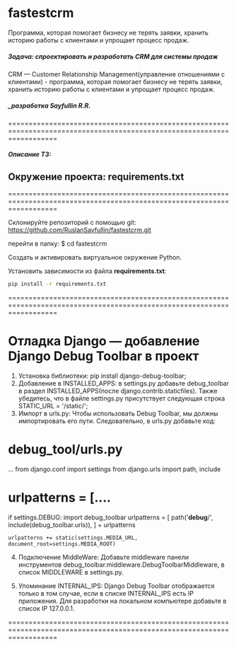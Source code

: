 # fastestcrm
Программа, которая помогает бизнесу не терять заявки, хранить историю работы с клиентами и упрощает процесс продаж. 

##### Задача: спроектировать и разработать CRM для системы продаж

CRM — Customer Relationship Management(управление отношениями с клиентами) - программа, 
которая помогает бизнесу не терять заявки, хранить историю работы с клиентами и упрощает процесс продаж.

##### _разработка Sayfullin R.R. 

========================================================================================================================

##### Описание ТЗ:

## Окружение проекта: requirements.txt

========================================================================================================================

Склонируйте репозиторий с помощью git:
https://github.com/RuslanSayfullin/fastestcrm.git

перейти в папку:
$ cd fastestcrm

Создать и активировать виртуальное окружение Python.

Установить зависимости из файла **requirements.txt**:
```bash
pip install -r requirements.txt
```
========================================================================================================================

# Отладка Django — добавление Django Debug Toolbar в проект

1) Установка библиотеки: pip install django-debug-toolbar;
2) Добавление в INSTALLED_APPS: в settings.py добавьте debug_toolbar в раздел INSTALLED_APPS(после django.contrib.staticfiles).
Также убедитесь, что в файле settings.py присутствует следующая строка STATIC_URL = '/static/';
3) Импорт в urls.py: Чтобы использовать Debug Toolbar, мы должны импортировать его пути. Следовательно, в urls.py добавьте код:
# debug_tool/urls.py
...
from django.conf import settings
from django.urls import path, include

# urlpatterns = [....

if settings.DEBUG:
    import debug_toolbar
    urlpatterns = [
        path('__debug__/', include(debug_toolbar.urls)),
    ] + urlpatterns

    urlpatterns += static(settings.MEDIA_URL, document_root=settings.MEDIA_ROOT)

4) Подключение MiddleWare:
Добавьте middleware панели инструментов debug_toolbar.middleware.DebugToolbarMiddleware, в список MIDDLEWARE в settings.py.

5) Упоминание INTERNAL_IPS:
Django Debug Toolbar отображается только в том случае, если в списке INTERNAL_IPS есть IP приложения. 
Для разработки на локальном компьютере добавьте в список IP 127.0.0.1.

========================================================================================================================